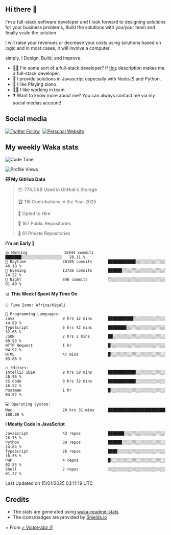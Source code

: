 ## Hi there 👋
I'm a full-stack software developer and I look forward to designing solutions for your business problems, Build the solutions with you/your team and finally scale the solution.

I will raise your revenues or decrease your costs using solutions based on logic and in most cases, it will involve a computer.

simply, I Design, Build, and Improve.

- 👨‍💻 I'm some sort of a full-stack developer? If [this](https://www.w3schools.com/whatis/whatis_fullstack.asp) description makes me a full-stack developer.
- 🌱 I provide solutions in Javascript especially with NodeJS and Python. 
- 🎹 I like Playing piano.
- 👯‍♀️ I like working in team.
- ❓ Want to know more about me? You can always contact me via my social medias account!

## Social media
[![Twitter Follow](https://img.shields.io/twitter/follow/vicky_abz?color=%231DA1F2&label=Twitter&style=for-the-badge&logo=twitter&logoColor=ffffff)](https://twitter.com/vicky_abz)
‎‎ [![Personal Website](https://img.shields.io/static/v1?label=visit&message=victor-abz.com&color=%235F021F&style=for-the-badge)](https://victor-abz.com/)

## My weekly Waka stats
<!--START_SECTION:waka-->
![Code Time](http://img.shields.io/badge/Code%20Time-1%2C029%20hrs%2058%20mins-blue)

![Profile Views](http://img.shields.io/badge/Profile%20Views-0-blue)

**🐱 My GitHub Data** 

> 📦 774.2 kB Used in GitHub's Storage 
 > 
> 🏆 118 Contributions in the Year 2025
 > 
> 💼 Opted to Hire
 > 
> 📜 167 Public Repositories 
 > 
> 🔑 61 Private Repositories 
 > 
**I'm an Early 🐤** 

```text
🌞 Morning                15944 commits       ███████░░░░░░░░░░░░░░░░░░   28.11 % 
🌆 Daytime                26195 commits       ████████████░░░░░░░░░░░░░   46.18 % 
🌃 Evening                13736 commits       ██████░░░░░░░░░░░░░░░░░░░   24.22 % 
🌙 Night                  846 commits         ░░░░░░░░░░░░░░░░░░░░░░░░░   01.49 % 
```


📊 **This Week I Spent My Time On** 

```text
🕑︎ Time Zone: Africa/Kigali

💬 Programming Languages: 
Java                     9 hrs 12 mins       ███████████░░░░░░░░░░░░░░   44.89 % 
TypeScript               6 hrs 42 mins       ████████░░░░░░░░░░░░░░░░░   32.65 % 
JSON                     2 hrs 2 mins        ██░░░░░░░░░░░░░░░░░░░░░░░   09.93 % 
HTTP Request             1 hr                █░░░░░░░░░░░░░░░░░░░░░░░░   04.92 % 
HTML                     47 mins             █░░░░░░░░░░░░░░░░░░░░░░░░   03.88 % 

🔥 Editors: 
IntelliJ IDEA            9 hrs 58 mins       ████████████░░░░░░░░░░░░░   48.56 % 
VS Code                  9 hrs 32 mins       ████████████░░░░░░░░░░░░░   46.52 % 
Postman                  1 hr                █░░░░░░░░░░░░░░░░░░░░░░░░   04.92 % 

💻 Operating System: 
Mac                      20 hrs 31 mins      █████████████████████████   100.00 % 
```

**I Mostly Code in JavaScript** 

```text
JavaScript               42 repos            ███████░░░░░░░░░░░░░░░░░░   26.75 % 
Python                   39 repos            ██████░░░░░░░░░░░░░░░░░░░   24.84 % 
TypeScript               26 repos            ████░░░░░░░░░░░░░░░░░░░░░   16.56 % 
PHP                      4 repos             █░░░░░░░░░░░░░░░░░░░░░░░░   02.55 % 
Shell                    2 repos             ░░░░░░░░░░░░░░░░░░░░░░░░░   01.27 % 
```




 Last Updated on 15/01/2025 03:11:19 UTC
<!--END_SECTION:waka-->

## Credits
- The stats are generated using [waka-readme-stats](https://github.com/anmol098/waka-readme-stats)
- The icons/badges are provided by [Shields.io](https://shields.io/)

⭐️ From [> Victor-abz ✌](https://victor-abz.com/)
